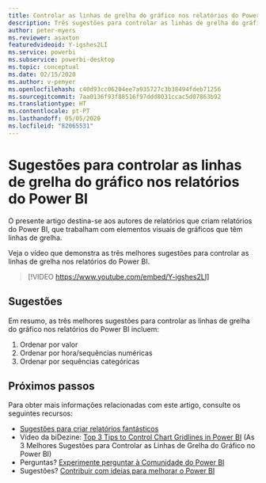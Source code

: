 ```yaml
---
title: Controlar as linhas de grelha do gráfico nos relatórios do Power BI
description: Três sugestões para controlar as linhas de grelha do gráfico nos elementos visuais de relatórios do Power BI, no Power BI Desktop ou no serviço Power BI.
author: peter-myers
ms.reviewer: asaxton
featuredvideoid: Y-igshes2LI
ms.service: powerbi
ms.subservice: powerbi-desktop
ms.topic: conceptual
ms.date: 02/15/2020
ms.author: v-pemyer
ms.openlocfilehash: c40d93cc06204ee7a935727c3b38494fdeb71256
ms.sourcegitcommit: 7aa0136f93f88516f97ddd8031ccac5d07863b92
ms.translationtype: HT
ms.contentlocale: pt-PT
ms.lasthandoff: 05/05/2020
ms.locfileid: "82065531"
---
```

# <a name="tips-to-control-chart-gridlines-in-power-bi-reports"></a>Sugestões para controlar as linhas de grelha do gráfico nos relatórios do Power BI

O presente artigo destina-se aos autores de relatórios que criam relatórios do Power BI, que trabalham com elementos visuais de gráficos que têm linhas de grelha.

Veja o vídeo que demonstra as três melhores sugestões para controlar as linhas de grelha nos relatórios do Power BI.

> [!VIDEO https://www.youtube.com/embed/Y-igshes2LI]

## <a name="tips"></a>Sugestões

Em resumo, as três melhores sugestões para controlar as linhas de grelha do gráfico nos relatórios do Power BI incluem:

1. Ordenar por valor
1. Ordenar por hora/sequências numéricas
1. Ordenar por sequências categóricas

## <a name="next-steps"></a>Próximos passos

Para obter mais informações relacionadas com este artigo, consulte os seguintes recursos:

- [Sugestões para criar relatórios fantásticos](../desktop-tips-and-tricks-for-creating-reports.md)
- Vídeo da biDezine: [Top 3 Tips to Control Chart Gridlines in Power BI](https://www.youtube.com/watch?v=Y-igshes2LI) (As 3 Melhores Sugestões para Controlar as Linhas de Grelha do Gráfico no Power BI)
- Perguntas? [Experimente perguntar à Comunidade do Power BI](https://community.powerbi.com/)
- Sugestões? [Contribuir com ideias para melhorar o Power BI](https://ideas.powerbi.com)
